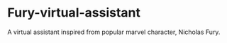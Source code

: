# Fury-virtual-assistant
A virtual assistant inspired from popular marvel character, Nicholas Fury.
